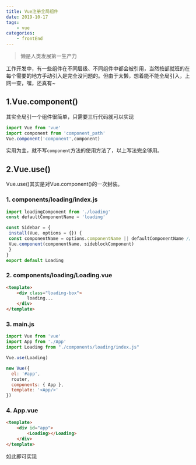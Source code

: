 ```yaml
---
title: Vue注册全局组件
date: 2019-10-17
tags: 
    - vue
categories:
    - frontEnd
---
```


> 懒是人类发展第一生产力

工作开发中，有一些组件在不同层级、不同组件中都会被引用，当然按部就班的在每个需要的地方手动引入是完全没问题的。但由于太懒，想着能不能全局引入，上网一查，嘿，还真有~

## 1.Vue.component()

其实全局引一个组件很简单，只需要三行代码就可以实现

```js
import Vue from 'vue'
import component from 'component_path'
Vue.component('component',component)
```

实用为主，就不写`component`方法的使用方法了，以上写法完全够用。

## 2.Vue.use()

Vue.use()其实是对Vue.component()的一次封装。

### 1. components/loading/index.js

```js
import loadingComponent from './loading'
const defaultComponentName = 'loading'

const Sidebar = {
 install(Vue, options = {}) {
 const componentName = options.componentName || defaultComponentName //提供可选的组件名
 Vue.component(componentName, sideblockComponent)
 }
}
export default Loading
```

### 2. components/loading/Loading.vue

```HTML
<template>
    <div class="loading-box">
        loading...
    </div>
</template>
```

### 3. main.js

```js
import Vue from 'vue'
import App from './App'
import Loading from "./components/loading/index.js"

Vue.use(Loading)

new Vue({
  el: '#app',
  router,
  components: { App },
  template: '<App/>'
})
```

### 4. App.vue

```HTML
<template>
    <div id="app">
        <Loading></Loading>
    </div>
</template>
```

如此即可实现
